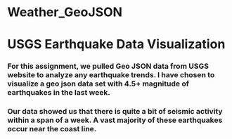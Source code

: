 # Weather_GeoJSON

# USGS Earthquake Data Visualization

### For this assignment, we pulled Geo JSON data from USGS website to analyze any earthquake trends. I have chosen to visualize a geo json data set with 4.5+ magnitude of earthquakes in the last week. 

### Our data showed us that there is quite a bit of seismic activity within a span of a week. A vast majority of these earthquakes occur near the coast line.
